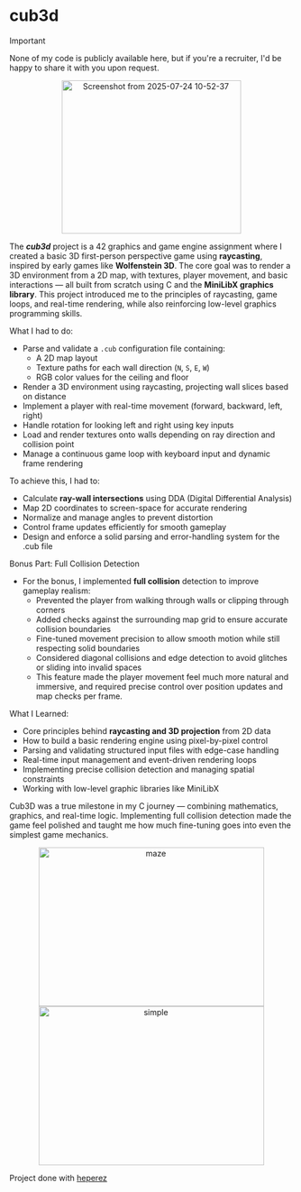 # cub3d

> [!IMPORTANT]
> None of my code is publicly available here, but if you're a recruiter, I'd be happy to share it with you upon request.

<p align="center"> 
  <img width="318" height="272" alt="Screenshot from 2025-07-24 10-52-37" src="https://github.com/user-attachments/assets/c4063a37-0364-4dfd-bec0-2e0f68c44350" />
</p>

The ***cub3d*** project is a 42 graphics and game engine assignment where I created a basic 3D first-person perspective game using **raycasting**, inspired by early games like **Wolfenstein 3D**. The core goal was to render a 3D environment from a 2D map, with textures, player movement, and basic interactions — all built from scratch using C and the **MiniLibX graphics library**.
This project introduced me to the principles of raycasting, game loops, and real-time rendering, while also reinforcing low-level graphics programming skills.

What I had to do:
* Parse and validate a `.cub` configuration file containing:
  * A 2D map layout
  * Texture paths for each wall direction (`N`, `S`, `E`, `W`)
  * RGB color values for the ceiling and floor
* Render a 3D environment using raycasting, projecting wall slices based on distance
* Implement a player with real-time movement (forward, backward, left, right)
* Handle rotation for looking left and right using key inputs
* Load and render textures onto walls depending on ray direction and collision point
* Manage a continuous game loop with keyboard input and dynamic frame rendering

To achieve this, I had to:
* Calculate **ray-wall intersections** using DDA (Digital Differential Analysis)
* Map 2D coordinates to screen-space for accurate rendering
* Normalize and manage angles to prevent distortion
* Control frame updates efficiently for smooth gameplay
* Design and enforce a solid parsing and error-handling system for the .cub file

Bonus Part: Full Collision Detection
* For the bonus, I implemented **full collision** detection to improve gameplay realism:
  * Prevented the player from walking through walls or clipping through corners
  * Added checks against the surrounding map grid to ensure accurate collision boundaries
  * Fine-tuned movement precision to allow smooth motion while still respecting solid boundaries
  * Considered diagonal collisions and edge detection to avoid glitches or sliding into invalid spaces
  * This feature made the player movement feel much more natural and immersive, and required precise control over position updates and map checks per frame.

What I Learned:
* Core principles behind **raycasting and 3D projection** from 2D data
* How to build a basic rendering engine using pixel-by-pixel control
* Parsing and validating structured input files with edge-case handling
* Real-time input management and event-driven rendering loops
* Implementing precise collision detection and managing spatial constraints
* Working with low-level graphic libraries like MiniLibX

Cub3D was a true milestone in my C journey — combining mathematics, graphics, and real-time logic. Implementing full collision detection made the game feel polished and taught me how much fine-tuning goes into even the simplest game mechanics.

<p align="center"> 
  <img width="400" height="282" alt="maze" src="https://github.com/user-attachments/assets/e0d76d9f-fa95-441e-945f-208941e687eb" />
  <img width="400" height="282" alt="simple" src="https://github.com/user-attachments/assets/7d9c0726-df5b-4d3f-bbe7-49bc995b7696" />
</p>

Project done with [heperez](https://github.com/hdprz)
